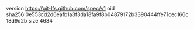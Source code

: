 version https://git-lfs.github.com/spec/v1
oid sha256:0e553cd2d6eafb1a3f3da18fa9f8b04879172b3390444ffe71cec166c18d9d2b
size 4634
